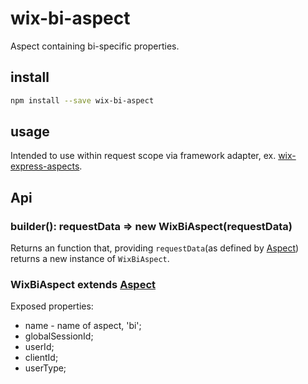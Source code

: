 # wix-bi-aspect

Aspect containing bi-specific properties.

## install

```bash
npm install --save wix-bi-aspect
```

## usage

Intended to use within request scope via framework adapter, ex. [wix-express-aspects](../wix-express-aspects).

## Api
### builder(): requestData => new WixBiAspect(requestData)
Returns an function that, providing `requestData`(as defined by [Aspect](../wix-aspects)) returns a new instance of `WixBiAspect`.

### WixBiAspect extends [Aspect](../wix-aspects)
Exposed properties:
 - name - name of aspect, 'bi';
 - globalSessionId;
 - userId;
 - clientId;
 - userType;
